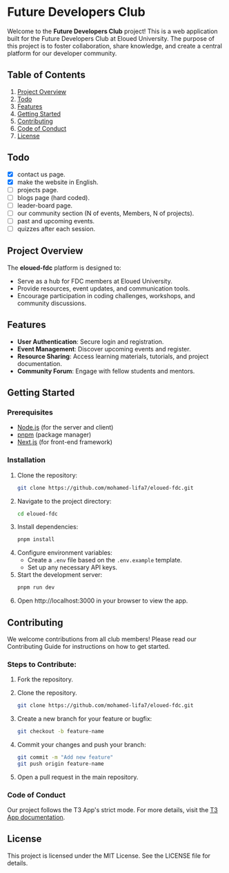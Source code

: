 # Future Developers Club

Welcome to the **Future Developers Club** project! This is a web application built for the Future Developers Club at Eloued University. The purpose of this project is to foster collaboration, share knowledge, and create a central platform for our developer community.

## Table of Contents

1. [Project Overview](#project-overview)
2. [Todo](#todo)
3. [Features](#features)
4. [Getting Started](#getting-started)
5. [Contributing](#contributing)
6. [Code of Conduct](#code-of-conduct)
7. [License](#license)

## Todo
- [x] contact us page.
- [x] make the website in English.
- [ ] projects page.
- [ ] blogs page (hard coded).
- [ ] leader-board page.
- [ ] our community section (N of events, Members, N of projects).
- [ ] past and upcoming events.
- [ ] quizzes after each session.

## Project Overview

The **eloued-fdc** platform is designed to:

- Serve as a hub for FDC members at Eloued University.
- Provide resources, event updates, and communication tools.
- Encourage participation in coding challenges, workshops, and community discussions.

## Features

- **User Authentication**: Secure login and registration.
- **Event Management**: Discover upcoming events and register.
- **Resource Sharing**: Access learning materials, tutorials, and project documentation.
- **Community Forum**: Engage with fellow students and mentors.

## Getting Started

### Prerequisites

- [Node.js](https://nodejs.org/) (for the server and client)
- [pnpm](https://pnpm.io/) (package manager)
- [Next.js](https://nextjs.org/) (for front-end framework)

### Installation

1. Clone the repository:
   ```bash
   git clone https://github.com/mohamed-lifa7/eloued-fdc.git
   ```
2. Navigate to the project directory:
   ```bash
   cd eloued-fdc
   ```
3. Install dependencies:
   ```bash
   pnpm install
   ```
4. Configure environment variables:
   - Create a `.env` file based on the `.env.example` template.
   - Set up any necessary API keys.
5. Start the development server:
   ```bash
   pnpm run dev
   ```
6. Open http://localhost:3000 in your browser to view the app.

## Contributing

We welcome contributions from all club members! Please read our Contributing Guide for instructions on how to get started.

### Steps to Contribute:

1. Fork the repository.
2. Clone the repository.
   ```bash
   git clone https://github.com/mohamed-lifa7/eloued-fdc.git
   ```
3. Create a new branch for your feature or bugfix:
   ```bash
   git checkout -b feature-name
   ```
4. Commit your changes and push your branch:

   ```bash
   git commit -m "Add new feature"
   git push origin feature-name
   ```

5. Open a pull request in the main repository.

### Code of Conduct

Our project follows the T3 App's strict mode. For more details, visit the [T3 App documentation](https://create.t3.gg/).

## License

This project is licensed under the MIT License. See the LICENSE file for details.
